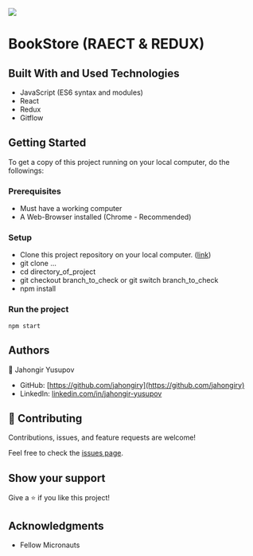 ![](https://img.shields.io/badge/Microverse-blueviolet)

# BookStore (RAECT & REDUX)

## Built With and Used Technologies

- JavaScript (ES6 syntax and modules)
- React
- Redux
- Gitflow

## Getting Started

To get a copy of this project running on your local computer, do the followings:

### Prerequisites

- Must have a working computer
- A Web-Browser installed (Chrome - Recommended)

### Setup

- Clone this project repository on your local computer. ([link](https://github.com/jahongiry/Bookstore-REACT_REDUX.git))
- git clone ...
- cd directory_of_project
- git checkout branch_to_check or git switch branch_to_check
- npm install

### Run the project

```
npm start

```

## Authors

👤 Jahongir Yusupov

- GitHub: [https://github.com/jahongiry](https://github.com/jahongiry)
- LinkedIn: [linkedin.com/in/jahongir-yusupov](linkedin.com/in/jahongir-yusupov)

## 🤝 Contributing

Contributions, issues, and feature requests are welcome!

Feel free to check the [issues page](../../issues/).

## Show your support

Give a ⭐️ if you like this project!

## Acknowledgments

- Fellow Micronauts

```

```
